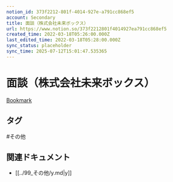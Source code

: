 ```yaml
---
notion_id: 373f2212-801f-4014-927e-a791cc868ef5
account: Secondary
title: 面談（株式会社未来ボックス）
url: https://www.notion.so/373f2212801f4014927ea791cc868ef5
created_time: 2022-03-18T05:26:00.000Z
last_edited_time: 2022-03-18T05:28:00.000Z
sync_status: placeholder
sync_time: 2025-07-12T15:01:47.535365
---
```

# 面談（株式会社未来ボックス）

[Bookmark](https://meet.google.com/pif-rdvg-tfz)

## タグ

#その他 

## 関連ドキュメント

- [[../99_その他/y.md|y]]
